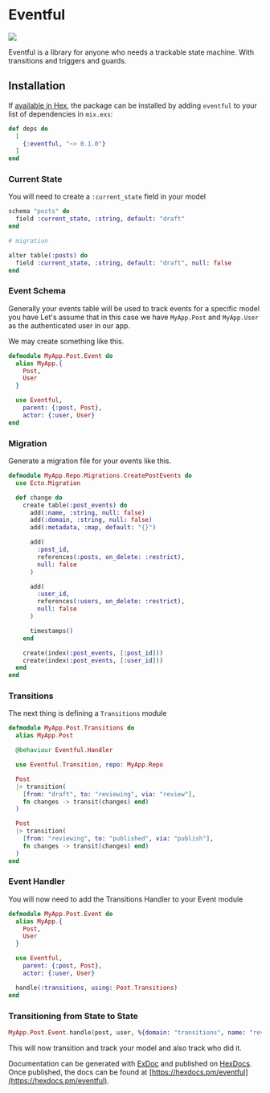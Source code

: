 # Eventful

![](https://github.com/zacksiri/eventful/workflows/Elixir%20CI/badge.svg)

Eventful is a library for anyone who needs a trackable state machine. With transitions and triggers and guards.

## Installation

If [available in Hex](https://hex.pm/docs/publish), the package can be installed
by adding `eventful` to your list of dependencies in `mix.exs`:

```elixir
def deps do
  [
    {:eventful, "~> 0.1.0"}
  ]
end
```

### Current State

You will need to create a `:current_state` field in your model

```elixir
schema "posts" do
  field :current_state, :string, default: "draft"
end

# migration

alter table(:posts) do
  field :current_state, :string, default: "draft", null: false
end
```

### Event Schema

Generally your events table will be used to track events for a specific model you have Let's assume that in this case we have `MyApp.Post` and `MyApp.User` as the authenticated user in our app.

We may create something like this.

```elixir
defmodule MyApp.Post.Event do
  alias MyApp.{
    Post,
    User
  }

  use Eventful,
    parent: {:post, Post},
    actor: {:user, User}
end
```

### Migration

Generate a migration file for your events like this.

```elixir
defmodule MyApp.Repo.Migrations.CreatePostEvents do
  use Ecto.Migration

  def change do
    create table(:post_events) do
      add(:name, :string, null: false)
      add(:domain, :string, null: false)
      add(:metadata, :map, default: "{}")

      add(
        :post_id,
        references(:posts, on_delete: :restrict),
        null: false
      )

      add(
        :user_id,
        references(:users, on_delete: :restrict),
        null: false
      )

      timestamps()
    end

    create(index(:post_events, [:post_id]))
    create(index(:post_events, [:user_id]))
  end
end
```

### Transitions

The next thing is defining a `Transitions` module

```elixir
defmodule MyApp.Post.Transitions do
  alias MyApp.Post

  @behaviour Eventful.Handler

  use Eventful.Transition, repo: MyApp.Repo

  Post
  |> transition(
    [from: "draft", to: "reviewing", via: "review"],
    fn changes -> transit(changes) end)
  )

  Post
  |> transition(
    [from: "reviewing", to: "published", via: "publish"],
    fn changes -> transit(changes) end)
  )
end
```

### Event Handler

You will now need to add the Transitions Handler to your Event module

```elixir
defmodule MyApp.Post.Event do
  alias MyApp.{
    Post,
    User
  }

  use Eventful,
    parent: {:post, Post},
    actor: {:user, User}

  handle(:transitions, using: Post.Transitions)
end
```

### Transitioning from State to State

```elixir
MyApp.Post.Event.handle(post, user, %{domain: "transitions", name: "review"})
```

This will now transition and track your model and also track who did it.

Documentation can be generated with [ExDoc](https://github.com/elixir-lang/ex_doc)
and published on [HexDocs](https://hexdocs.pm). Once published, the docs can
be found at [https://hexdocs.pm/eventful](https://hexdocs.pm/eventful).
